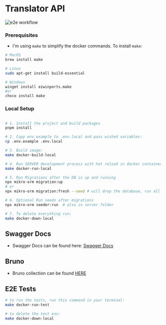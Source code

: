 # Translator API

![e2e workflow](https://github.com/RazvanRauta/translator/actions/workflows/e2e-tests.yml/badge.svg)

### Prerequisites

- I'm using `make` to simplify the docker commands. To install `make`:

```bash
# MacOS
brew install make

# Linux
sudo apt-get install build-essential

# Windows
winget install ezwinports.make
#or
choco install make

```

### Local Setup

```bash

# 1. Install the project and build packages
pnpm install

# 2. Copy env.example to .env.local and pass wished variables:
cp .env.example .env.local

# 3. Build image:
make docker-build-local

# 4. Run SERVER development process with hot reload in docker container 
make docker-run-local

# 5. Run Migrations after the DB is up and running
npx mikro-orm migration:up
# or
npx mikro-orm migration:fresh --seed # will drop the database, run all migrations and the DatabaseSeeder class

# 6. Optional Run seeds after migrations
npx mikro-orm seeder:run  # also in server folder

# 7. To delete everything run:
make docker-down-local

```

## Swagger Docs

- Swagger Docs can be found here: [Swagger Docs](http://localhost:4000/docs)

## Bruno

- Bruno collection can be found [HERE](./bruno)

## E2E Tests

```bash
# to run the tests, run this command in your terminal:
make docker-run-test

# to delete the test env:
make docker-down-local 
```